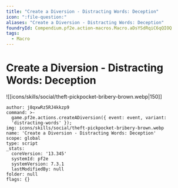 ```yaml
---
title: "Create a Diversion - Distracting Words: Deception"
icon: ":file-question:"
aliases: "Create a Diversion - Distracting Words: Deception"
foundryId: Compendium.pf2e.action-macros.Macro.aDsYSdRqiC6qQIOQ
tags:
  - Macro
---
```


# Create a Diversion - Distracting Words: Deception
![[icons/skills/social/theft-pickpocket-bribery-brown.webp|150]]

```Macro
author: j8qxwRz5RJ4kkzp9
command: >-
  game.pf2e.actions.createADiversion({ event: event, variant:
  'distracting-words' });
img: icons/skills/social/theft-pickpocket-bribery-brown.webp
name: 'Create a Diversion - Distracting Words: Deception'
scope: global
type: script
_stats:
  coreVersion: '13.345'
  systemId: pf2e
  systemVersion: 7.3.1
  lastModifiedBy: null
folder: null
flags: {}
```
